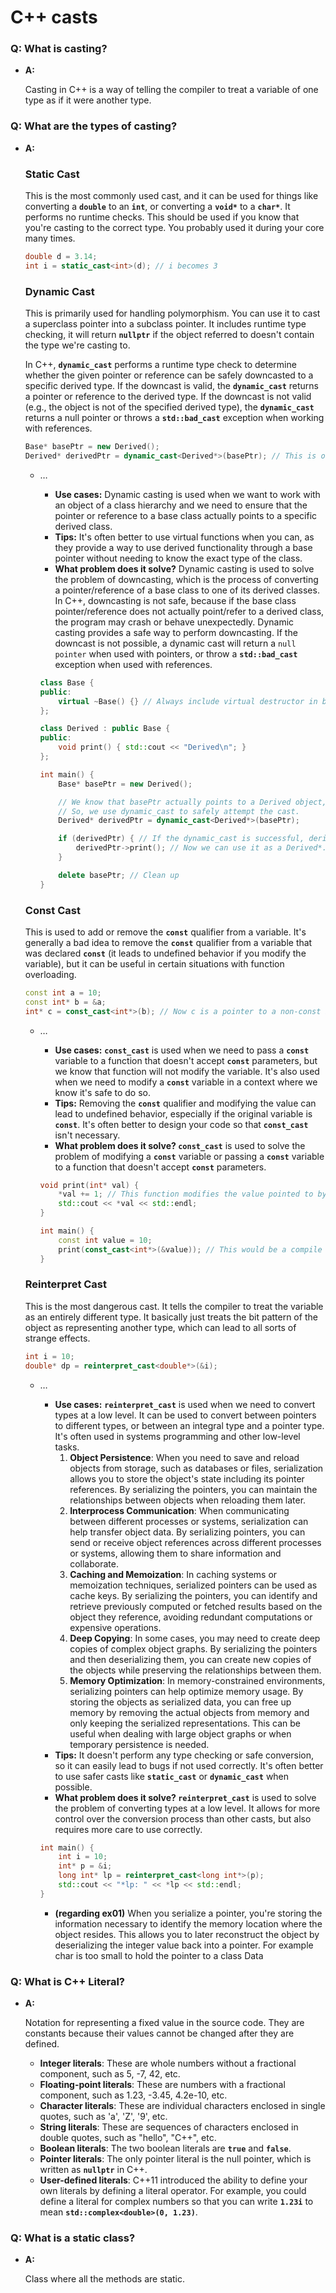 # C++ casts
### Q: **What is casting?**

- **A:**
    
    Casting in C++ is a way of telling the compiler to treat a variable of one type as if it were another type.
    

### Q: **What are the types of casting?**

- **A:**
    
    ### **Static Cast**
    
    This is the most commonly used cast, and it can be used for things like converting a **`double`** to an **`int`**, or converting a **`void*`** to a **`char*`**. It performs no runtime checks. This should be used if you know that you're casting to the correct type. You probably used it during your core many times.
    
    ```cpp
    double d = 3.14;
    int i = static_cast<int>(d); // i becomes 3
    ```
    
    ### **Dynamic Cast**
    
    This is primarily used for handling polymorphism. You can use it to cast a superclass pointer into a subclass pointer. It includes runtime type checking, it will return **`nullptr`** if the object referred to doesn't contain the type we're casting to.
    
    In C++, **`dynamic_cast`** performs a runtime type check to determine whether the given pointer or reference can be safely downcasted to a specific derived type. If the downcast is valid, the **`dynamic_cast`** returns a pointer or reference to the derived type. If the downcast is not valid (e.g., the object is not of the specified derived type), the **`dynamic_cast`** returns a null pointer or throws a **`std::bad_cast`** exception when working with references.
    
    ```cpp
    Base* basePtr = new Derived();
    Derived* derivedPtr = dynamic_cast<Derived*>(basePtr); // This is okay
    ```
    
    - …
        - **Use cases:**
        Dynamic casting is used when we want to work with an object of a class hierarchy and we need to ensure that the pointer or reference to a base class actually points to a specific derived class.
        - **Tips:**
        It's often better to use virtual functions when you can, as they provide a way to use derived functionality through a base pointer without needing to know the exact type of the class.
        - **What problem does it solve?**
        Dynamic casting is used to solve the problem of downcasting, which is the process of converting a pointer/reference of a base class to one of its derived classes. In C++, downcasting is not safe, because if the base class pointer/reference does not actually point/refer to a derived class, the program may crash or behave unexpectedly. Dynamic casting provides a safe way to perform downcasting. If the downcast is not possible, a dynamic cast will return a `null pointer` when used with pointers, or throw a **`std::bad_cast`** exception when used with references.
        
        ```cpp
        class Base {
        public:
            virtual ~Base() {} // Always include virtual destructor in base classes
        };
        
        class Derived : public Base {
        public:
            void print() { std::cout << "Derived\n"; }
        };
        
        int main() {
            Base* basePtr = new Derived();
        
            // We know that basePtr actually points to a Derived object, but the compiler doesn't.
            // So, we use dynamic_cast to safely attempt the cast.
            Derived* derivedPtr = dynamic_cast<Derived*>(basePtr);
        
            if (derivedPtr) { // If the dynamic_cast is successful, derivedPtr will not be null.
                derivedPtr->print(); // Now we can use it as a Derived*.
            }
        
            delete basePtr; // Clean up
        }
        ```
        
    
    ### **Const Cast**
    
    This is used to add or remove the **`const`** qualifier from a variable. It's generally a bad idea to remove the **`const`** qualifier from a variable that was declared **`const`** (it leads to undefined behavior if you modify the variable), but it can be useful in certain situations with function overloading.
    
    ```cpp
    const int a = 10;
    const int* b = &a;
    int* c = const_cast<int*>(b); // Now c is a pointer to a non-const int
    ```
    
    - …
        - **Use cases:**
        **`const_cast`** is used when we need to pass a **`const`** variable to a function that doesn't accept **`const`** parameters, but we know that function will not modify the variable. It's also used when we need to modify a **`const`** variable in a context where we know it's safe to do so.
        - **Tips:**
        Removing the **`const`** qualifier and modifying the value can lead to undefined behavior, especially if the original variable is **`const`**. It's often better to design your code so that **`const_cast`** isn't necessary.
        - **What problem does it solve?
        `const_cast`** is used to solve the problem of modifying a **`const`** variable or passing a **`const`** variable to a function that doesn't accept **`const`** parameters.
        
        ```cpp
        void print(int* val) {
            *val += 1; // This function modifies the value pointed to by val
            std::cout << *val << std::endl;
        }
        
        int main() {
            const int value = 10;
            print(const_cast<int*>(&value)); // This would be a compile error without the const_cast
        }
        ```
        
    
    ### **Reinterpret Cast**
    
    This is the most dangerous cast. It tells the compiler to treat the variable as an entirely different type. It basically just treats the bit pattern of the object as representing another type, which can lead to all sorts of strange effects.
    
    ```cpp
    int i = 10;
    double* dp = reinterpret_cast<double*>(&i);
    ```
    
    - …
        - **Use cases:**
        **`reinterpret_cast`** is used when we need to convert types at a low level. It can be used to convert between pointers to different types, or between an integral type and a pointer type. It's often used in systems programming and other low-level tasks.
            1. **Object Persistence**: When you need to save and reload objects from storage, such as databases or files, serialization allows you to store the object's state including its pointer references. By serializing the pointers, you can maintain the relationships between objects when reloading them later.
            2. **Interprocess Communication**: When communicating between different processes or systems, serialization can help transfer object data. By serializing pointers, you can send or receive object references across different processes or systems, allowing them to share information and collaborate.
            3. **Caching and Memoization**: In caching systems or memoization techniques, serialized pointers can be used as cache keys. By serializing the pointers, you can identify and retrieve previously computed or fetched results based on the object they reference, avoiding redundant computations or expensive operations.
            4. **Deep Copying**: In some cases, you may need to create deep copies of complex object graphs. By serializing the pointers and then deserializing them, you can create new copies of the objects while preserving the relationships between them.
            5. **Memory Optimization**: In memory-constrained environments, serializing pointers can help optimize memory usage. By storing the objects as serialized data, you can free up memory by removing the actual objects from memory and only keeping the serialized representations. This can be useful when dealing with large object graphs or when temporary persistence is needed.
        - **Tips:**
        It doesn't perform any type checking or safe conversion, so it can easily lead to bugs if not used correctly. It's often better to use safer casts like **`static_cast`** or **`dynamic_cast`** when possible.
        - **What problem does it solve?
        `reinterpret_cast`** is used to solve the problem of converting types at a low level. It allows for more control over the conversion process than other casts, but also requires more care to use correctly.
        
        ```cpp
        int main() {
            int i = 10;
            int* p = &i;
            long int* lp = reinterpret_cast<long int*>(p);
            std::cout << "*lp: " << *lp << std::endl;
        }
        ```
        
        - **(regarding ex01)**
        When you serialize a pointer, you're storing the information necessary to identify the memory location where the object resides. This allows you to later reconstruct the object by deserializing the integer value back into a pointer. For example char is too small to hold the pointer to a class Data
        

### Q: **What is C++ Literal?**

- **A:**
    
    Notation for representing a fixed value in the source code. They are constants because their values cannot be changed after they are defined.
    
    - **Integer literals**: These are whole numbers without a fractional component, such as 5, -7, 42, etc.
    - **Floating-point literals**: These are numbers with a fractional component, such as 1.23, -3.45, 4.2e-10, etc.
    - **Character literals**: These are individual characters enclosed in single quotes, such as 'a', 'Z', '9', etc.
    - **String literals**: These are sequences of characters enclosed in double quotes, such as "hello", "C++", etc.
    - **Boolean literals**: The two boolean literals are **`true`** and **`false`**.
    - **Pointer literals**: The only pointer literal is the null pointer, which is written as **`nullptr`** in C++.
    - **User-defined literals**: C++11 introduced the ability to define your own literals by defining a literal operator. For example, you could define a literal for complex numbers so that you can write **`1.23i`** to mean **`std::complex<double>(0, 1.23)`**.

### Q: **What is a static class?**

- **A:**
    
    Class where all the methods are static.